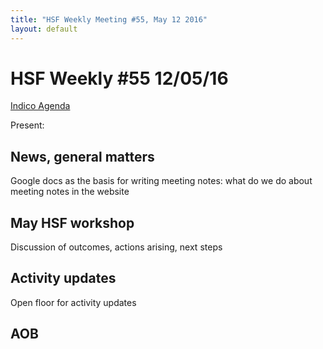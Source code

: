 ```yaml
---
title: "HSF Weekly Meeting #55, May 12 2016"
layout: default
---
```


# HSF Weekly #55 12/05/16

[Indico Agenda](https://indico.cern.ch/event/531822/)

Present: 

## News, general matters


Google docs as the basis for writing meeting notes: what do we do about meeting notes in the website

## May HSF workshop

Discussion of outcomes, actions arising, next steps

## Activity updates

Open floor for activity updates

## AOB
